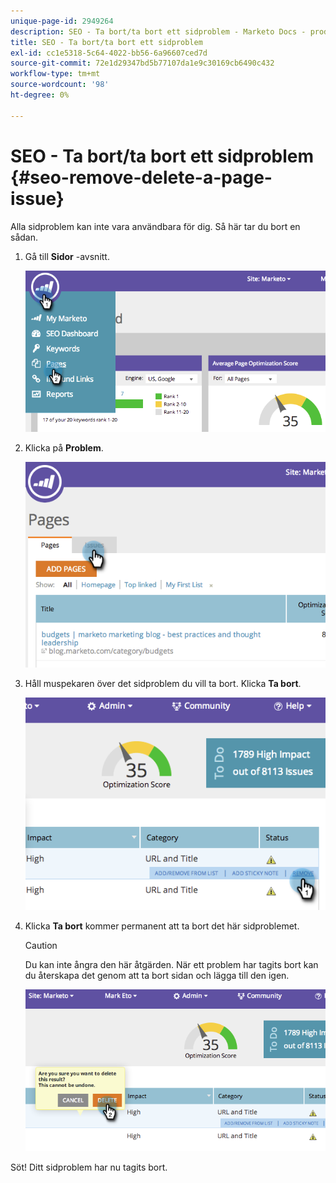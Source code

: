 ```yaml
---
unique-page-id: 2949264
description: SEO - Ta bort/ta bort ett sidproblem - Marketo Docs - produktdokumentation
title: SEO - Ta bort/ta bort ett sidproblem
exl-id: cc1e5318-5c64-4022-bb56-6a96607ced7d
source-git-commit: 72e1d29347bd5b77107da1e9c30169cb6490c432
workflow-type: tm+mt
source-wordcount: '98'
ht-degree: 0%

---
```


# SEO - Ta bort/ta bort ett sidproblem {#seo-remove-delete-a-page-issue}

Alla sidproblem kan inte vara användbara för dig. Så här tar du bort en sådan.

1. Gå till **Sidor** -avsnitt.

   ![](assets/image2014-9-18-14-3a0-3a16.png)

1. Klicka på **Problem**.

   ![](assets/image2014-9-18-14-3a0-3a30.png)

1. Håll muspekaren över det sidproblem du vill ta bort. Klicka **Ta bort**.

   ![](assets/image2014-9-18-14-3a0-3a38.png)

1. Klicka **Ta bort** kommer permanent att ta bort det här sidproblemet.

   >[!CAUTION]
   >
   >Du kan inte ångra den här åtgärden. När ett problem har tagits bort kan du återskapa det genom att ta bort sidan och lägga till den igen.

   ![](assets/image2014-9-18-14-3a1-3a28.png)

Söt! Ditt sidproblem har nu tagits bort.
